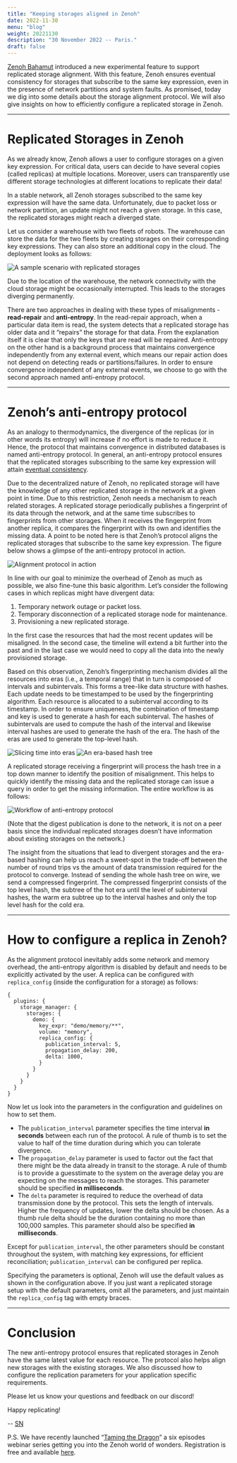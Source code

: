 ```yaml
---
title: "Keeping storages aligned in Zenoh"
date: 2022-11-30
menu: "blog"
weight: 20221130
description: "30 November 2022 -- Paris."
draft: false
---
```


[Zenoh Bahamut](https://zenoh.io/blog/2022-09-30-zenoh-bahamut/#replicated-storages) introduced a new experimental feature to support replicated storage alignment. With this feature, Zenoh ensures eventual consistency for storages that subscribe to the same key expression, even in the presence of network partitions and system faults. As promised, today we dig into some details about the storage alignment protocol. We will also give insights on how to efficiently configure a replicated storage in Zenoh.

---
# Replicated Storages in Zenoh

As we already know, Zenoh allows a user to configure storages on a given key expression. For critical data, users can decide to have several copies (called replicas) at multiple locations. Moreover, users can transparently use different storage technologies at different locations to replicate their data!

In a stable network, all Zenoh storages subscribed to the same key expression will have the same data. Unfortunately, due to packet loss or network partition, an update might not reach a given storage. In this case, the replicated storages might reach a diverged state.

Let us consider a warehouse with two fleets of robots. The warehouse can store the data for the two fleets by creating storages on their corresponding key expressions. They can also store an additional copy in the cloud. The deployment looks as follows:

![A sample scenario with replicated storages](../../img/20221130-blog-zenoh-alignment/replicated-storages-multi.png)

Due to the location of the warehouse, the network connectivity with the cloud storage might be occasionally interrupted. This leads to the storages diverging permanently.

There are two approaches in dealing with these types of misalignments - **read-repair** and **anti-entropy**. In the read-repair approach, when a particular data item is read, the system detects that a replicated storage has older data and it “repairs” the storage for that data. From the explanation itself it is clear that only the keys that are read will be repaired. Anti-entropy on the other hand is a background process  that maintains convergence independently from any external event, which means our repair action does not depend on detecting reads or partitions/failures. In order to ensure convergence independent of any external events, we choose to go with the second approach named anti-entropy protocol.

---
# Zenoh’s anti-entropy protocol

As an analogy to thermodynamics, the divergence of the replicas (or in other words its entropy) will increase if no effort is made to reduce it. Hence, the protocol that maintains convergence in distributed databases is named anti-entropy protocol. In general, an anti-entropy protocol ensures that the replicated storages subscribing to the same key expression will attain [eventual consistency](https://dl.acm.org/doi/pdf/10.1145/1435417.1435432). 

Due to the decentralized nature of Zenoh, no replicated storage will have the knowledge of any other replicated storage in the network at a given point in time. Due to this restriction, Zenoh needs a mechanism to reach related storages. A replicated storage periodically publishes a fingerprint of its data through the network, and at the same time subscribes to fingerprints from other storages. When it receives the fingerprint from another replica, it compares the fingerprint with its own and identifies the missing data. A point to be noted here is that Zenoh’s protocol aligns the replicated storages that subscribe to the same key expression. The figure below shows a glimpse of the anti-entropy protocol in action.

![Alignment protocol in action](../../img/20221130-blog-zenoh-alignment/anti-entropy.gif)

In line with our goal to minimize the overhead of Zenoh as much as possible, we also fine-tune this basic algorithm. Let’s consider the following cases in which replicas might have divergent data:
1. Temporary network outage or packet loss.
2. Temporary disconnection of a replicated storage node for maintenance.
3. Provisioning a new replicated storage.

In the first case the resources that had the most recent updates will be misaligned. In the second case, the timeline will extend a bit further into the past and in the last case we would need to copy all the data into the newly provisioned storage.

Based on this observation, Zenoh’s fingerprinting mechanism divides all the resources into eras (i.e., a temporal range) that in turn is composed of intervals and subintervals. This forms a tree-like data structure with hashes. Each update needs to be timestamped to be used by the fingerprinting algorithm. Each resource is allocated to a subinterval according to its timestamp. In order to ensure uniqueness, the combination of timestamp and key is used to generate a hash for each subinterval. The hashes of subintervals are used to compute the hash of the interval and likewise interval hashes are used to generate the hash of the era. The hash of the eras are used to generate the top-level hash.

![Slicing time into eras](../../img/20221130-blog-zenoh-alignment/slicing-time.png)
![An era-based hash tree](../../img/20221130-blog-zenoh-alignment/era-based-hashtree.png)

A replicated storage receiving a fingerprint will process the hash tree in a top down manner to identify the position of misalignment. This helps to quickly identify the missing data and the replicated storage can issue a query in order to get the missing information. The entire workflow is as follows:

![Workflow of anti-entropy protocol](../../img/20221130-blog-zenoh-alignment/antientropy-workflow.png) 

(Note that the digest publication is done to the network, it is not on a peer basis since the individual replicated storages doesn’t have information about existing storages on the network.)

The insight from the situations that lead to divergent storages and the era-based hashing can help us reach a sweet-spot in the trade-off between the number of round trips vs the amount of data transmission required for the protocol to converge. Instead of sending the whole hash tree on wire, we send a compressed fingerprint. The compressed fingerprint consists of the top level hash, the subtree of the hot era until the level of subinterval hashes, the warm era subtree up to the interval hashes and only the top level hash for the cold era.

---
# How to configure a replica in Zenoh?

As the alignment protocol inevitably adds some network and memory overhead, the anti-entropy algorithm  is disabled by default and needs to be explicitly activated by the user. A replica can be configured with `replica_config` (inside the configuration for a storage) as follows:
```
{
  plugins: {
    storage_manager: {
      storages: {
        demo: {
          key_expr: "demo/memory/**",
          volume: "memory",
          replica_config: {					
            publication_interval: 5,
            propagation_delay: 200,
            delta: 1000,
          }
        }
      }
    }
  }
}
```

Now let us look into the parameters in the configuration and guidelines on how to set them.
- The `publication_interval` parameter specifies the time interval **in seconds** between each run of the protocol. A rule of thumb is to set the value to half of the time duration during which you can tolerate divergence.
- The `propagation_delay` parameter is used to factor out the fact that there might be the data already in transit to the storage. A rule of thumb is to provide a guesstimate to the system on the average delay you are expecting on the messages to reach the storages. This parameter should be specified **in milliseconds**.
- The `delta` parameter is required to reduce the overhead of data transmission done by the protocol. This sets the length of intervals. Higher the frequency of updates, lower the delta should be chosen. As a thumb rule delta should be the duration containing no more than 100,000 samples. This parameter should also be specified **in milliseconds**.

Except for `publication_interval`, the other parameters should be constant throughout the system, with matching key expressions, for efficient reconciliation; `publication_interval` can be configured per replica.

Specifying the parameters is optional, Zenoh will use the default values as shown in the configuration above. If you just want a replicated storage setup with the default parameters, omit all the parameters, and just maintain the `replica_config` tag with empty braces.

---
# Conclusion

The new anti-entropy protocol ensures that replicated storages in Zenoh have the same latest value for each resource. The protocol also helps align new storages with the existing storages. We also discussed how to configure the replication parameters for your application specific requirements. 

Please let us know your questions and feedback on our discord!

Happy replicating!

-- [SN](https://github.com/sreeja)

P.S. We have recently launched “[Taming the Dragon](https://bit.ly/3Gk4QE1)” a six episodes webinar series getting you into the Zenoh world of wonders. Registration is free and available [here](https://bit.ly/3Gk4QE1).
